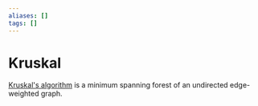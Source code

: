 ```yaml
---
aliases: []
tags: []
---
```


# Kruskal

[Kruskal's algorithm](https://wikipedia.org/wiki/kruskal%27s_algorithm) is a minimum spanning forest of an undirected edge-weighted graph.